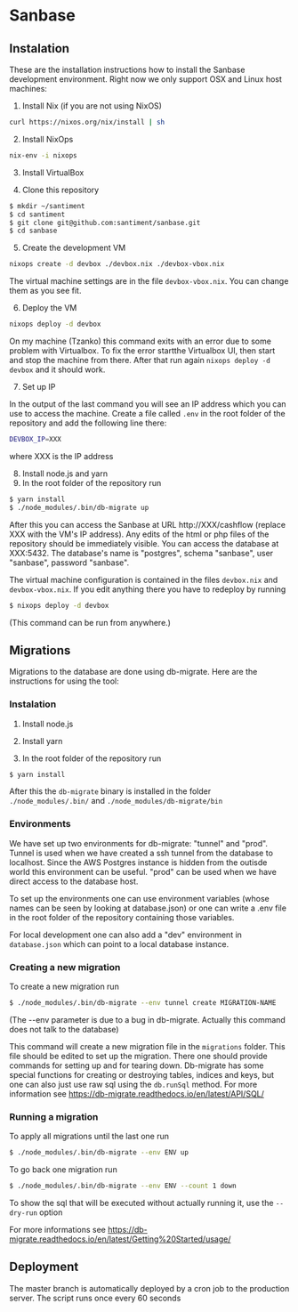 Sanbase
=======

Instalation
-----------

These are the installation instructions how to install the Sanbase
development environment. Right now we only support OSX and Linux host
machines:

1. Install Nix (if you are not using NixOS)

``` sh
curl https://nixos.org/nix/install | sh

```

2. Install NixOps

``` sh
nix-env -i nixops
```

3. Install VirtualBox

4. Clone this repository

``` sh
$ mkdir ~/santiment
$ cd santiment
$ git clone git@github.com:santiment/sanbase.git
$ cd sanbase

```

5. Create the development VM

``` sh
nixops create -d devbox ./devbox.nix ./devbox-vbox.nix
```

The virtual machine settings are in the file `devbox-vbox.nix`. You
can change them as you see fit.

6. Deploy the VM

``` sh
nixops deploy -d devbox
```

On my machine (Tzanko) this command exits with an error due to some
problem with Virtualbox. To fix the error startthe Virtualbox UI, then
start and stop the machine from there. After that run again `nixops
deploy -d devbox` and it should work.

7. Set up IP

In the output of the last command you will see an IP address which you
can use to access the machine. Create a file called `.env` in the root
folder of the repository and add the following line there:

``` sh
DEVBOX_IP=XXX
```
where XXX is the IP address

8. Install node.js and yarn
9. In the root folder of the repository run 

``` sh
$ yarn install
$ ./node_modules/.bin/db-migrate up
```

After this you can access the Sanbase at URL http://XXX/cashflow
(replace XXX with the VM's IP address). Any edits of the html or php
files of the repository should be immediately visible. You can access
the database at XXX:5432. The database's name is "postgres", schema
"sanbase", user "sanbase", password "sanbase".

The virtual machine configuration is contained in the files
`devbox.nix` and `devbox-vbox.nix`. If you edit anything there you
have to redeploy by running

``` sh
$ nixops deploy -d devbox
```

(This command can be run from anywhere.)


Migrations
----------

Migrations to the database are done using db-migrate. Here are the instructions for using the tool:

### Instalation

1. Install node.js

2. Install yarn

3. In the root folder of the repository run

``` sh
$ yarn install
```

After this the `db-migrate` binary is installed in the folder
`./node_modules/.bin/` and `./node_modules/db-migrate/bin`

### Environments

We have set up two environments for db-migrate: "tunnel" and
"prod". Tunnel is used when we have created a ssh tunnel from the
database to localhost. Since the AWS Postgres instance is hidden from
the outisde world this environment can be useful. "prod" can be used
when we have direct access to the database host.

To set up the environments one can use environment variables (whose
names can be seen by looking at database.json) or one can write a .env
file in the root folder of the repository containing those variables.

For local development one can also add a "dev" environment in
`database.json` which can point to a local database instance.

### Creating a new migration

To create a new migration run

``` sh
$ ./node_modules/.bin/db-migrate --env tunnel create MIGRATION-NAME
```

(The --env parameter is due to a bug in db-migrate. Actually this
command does not talk to the database)

This command will create a new migration file in the `migrations`
folder. This file should be edited to set up the migration. There one
should provide commands for setting up and for tearing
down. Db-migrate has some special functions for creating or destroying
tables, indices and keys, but one can also just use raw sql using the
`db.runSql` method. For more information see
https://db-migrate.readthedocs.io/en/latest/API/SQL/

### Running a migration

To apply all migrations until the last one run

``` sh
$ ./node_modules/.bin/db-migrate --env ENV up
```


To go back one migration run

``` sh
$ ./node_modules/.bin/db-migrate --env ENV --count 1 down

```

To show the sql that will be executed without actually running it, use
the `--dry-run` option

For more informations see https://db-migrate.readthedocs.io/en/latest/Getting%20Started/usage/


Deployment
----------

The master branch is automatically deployed by a cron job to the
production server. The script runs once every 60 seconds
